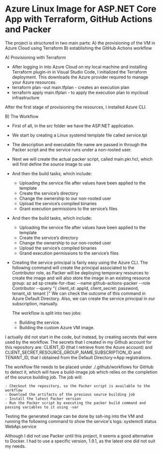 # Azure Linux Image for ASP.NET Core App with Terraform, GitHub Actions and Packer  

The project is structured in two main parts:
 A) the provisioning of the VM in Azure Cloud using Terraform
 B) establishing the GitHub Actions workflow
 


 A) Provisioning with Terraform
 
 - After logging in into Azure Cloud on my local machine and installing Terraform plugin-in in Visual Studio Code, I initialized the Terraform deployment. 
 This downloads the Azure provider required to manage your Azure resources.
 - terraform plan -out main.tfplan - creates an execution plan
 - terraform apply main.tfplan - to apply the execution plan to mycloud infrastructure
 
 After the first stage of provisioning the resources, I installed Azure CLI.
 
 B) The Workflow
 
 - First of all, in the src folder we have the ASP.NET application.
 - We start by creating a Linux systemd template file called service.tpl
 - The description and executable file name are passed in through the Packer script and the service runs under a non-rooted user.
 - Next we will create the actual packer script, called main.pkr.hcl, which will first define the source image to use
 - And then the build tasks, which include:

    * Uploading the service file after values have been applied to the template
    * Create the service’s directory
    * Change the ownership to our non-rooted user
    * Upload the service’s compiled binaries
    * Grant execution permissions to the service’s files
	
 - And then the build tasks, which include:
    * Uploading the service file after values have been applied to the template
    * Create the service’s directory
    * Change the ownership to our non-rooted user
    * Upload the service’s compiled binaries
    * Grand execution permissions to the service’s files
	
 - Creating the service principal is fairly easy using the Azure CLI. The following command will create the principal associated to the Contributor role, as Packer will be deploying temporary resources to create the image and will also store the image in an existing resource group:
az ad sp create-for-rbac --name github-actions-packer --role Contributor --query "{ client_id: appId, client_secret: password, tenant_id: tenant }"	
We can check the outcome of this command in Azure Default Directory. 
Also, we can create the service principal in our subscription, manually.
	
	The workflow is split into two jobs:

    - Building the service.
    - Building the custom Azure VM image.
	
I actually did not start in the code, but instead, by creating secrets that were used by the workflow. 
The secrets that I created in my Github account for this repository are: CLIENT_ID (that I retrieve from the Azure account) and CLIENT_SECRET,RESOURCE_GROUP_NAME,SUBSCRIPTION_ID and TENANT_ID, that I obtained from the  Default Directory->App registrations.
 
The workflow file needs to be placed under ./.github/workflows for GitHub to detect it, which will have a build-image job which relies on the completion of the source building job. The job will:

    - Checkout the repository, so the Packer script is available to the workflow
    - Download the artifacts of the previous source building job
    - Install the latest Packer version
    - Run the Packer script by executing the packer build command and passing variables to it using -var

Testing the generated image can be done by ssh-ing into the VM and running the following command to show the service's logs: 
systemctl status WebApi.service
	
Although I did not use Packer until this project, it seems a good alternative to Docker. I had to use a specific version, 1.9.1, as the latest one did not suit my needs.
